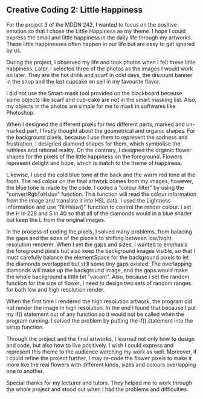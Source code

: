 ## Creative Coding 2: Little Happiness

For the project 3 of the MDDN 242, I wanted to focus on the positive emotion so that I chose the Little Happiness as my theme. I hope I could express the small and little happiness in the daily life through my artworks. These little happinesses often happen in our life but are easy to get ignored by us. 

During the project, I observed my life and took photos when I felt these little happiness. Later, I selected three of the photos as the images I would work on later. They are the hot drink and scarf in cold days, the discount banner in the shop and the last cupcake on sell in my favourite flavor.

I did not use the Smart-mask tool provided on the blackboard because some objects like scarf and cup-cake are not in the smart masking list. Also, my objects in the photos are simple for me to mask in softwares like Photoshop.

When I designed the different pixels for two different parts, marked and un-marked part, I firstly thought about the geometrical and organic shapes. For the background pixels, because I use them to represent the sadness and frustration, I designed diamond shapes for them, which symbolise the ruthless and rational reality. On the contrary, I designed the organic flower shapes for the pixels of the little happiness on the foreground. Flowers represent delight and hope, which is match to the theme of happiness.

Likewise, I used the cold blue tone at the back and the warm red tone at the front. The red colour on the final artwork comes from my images, however, the blue tone is made by the code. I coded a "colour filter" by using the "convertRgbToHsluv" function. This function will read the colour information from the image and translate it into HSL data. I used the Lightness information and use "fillHsluv()" function to control the render colour. I set the H in 228 and S in 40 so that all of the diamonds would in a blue shader but keep the L from the original images.

In the process of coding the pixels, I solved many problems, from balacing the gaps and the sizes of the pixcels to shifting between low/hight resolution renderer. When I set the gaps and sizes, I wanted to emphasis the foreground pixels but also keep the background images visible, so that I must carefully balance the elementSpace for the background pixels to let the diamonds overlapped but still some tiny gaps existed. The overlapping diamonds will make up the background image, and the gaps would make the whole background a little bit "vacant". Also, because I set the random function for the size of flower, I need to design two sets of random ranges for both low and high resolution render. 

When the first time I rendered the high resolution artwork, the program did not render the image in high resolution. In the end I found that because I put my if() statement out of any function so it would not be called when the program running. I solved the problem by putting the if() statement into the setup function. 

Through the project and the final artworks, I learned not only how to design and code, but also how to live positively. I wish I could express and represent this theme to the audience watching my work as well. Moreover, if I could refine the project further, I may re-code the flower pixels to make it more like the real flowers with different kinds, sizes and colours overlapping one to another. 

Special thanks for my lecturer and tutors. They helped me to work through the whole project and stood out when I had the problems and difficulties. 